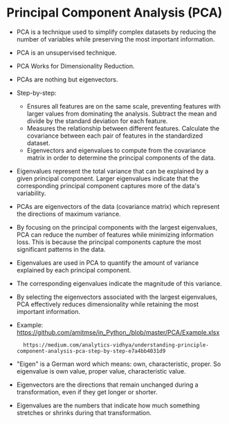 # Principal Component Analysis (PCA)

- PCA is a technique used to simplify complex datasets by reducing the number of variables while preserving the most important information.
- PCA is an unsupervised technique.
- PCA Works for Dimensionality Reduction.
- PCAs are nothing but eigenvectors.
- Step-by-step:
    - Ensures all features are on the same scale, preventing features with larger values from dominating the analysis. Subtract the mean and divide by the standard deviation for each feature.
    - Measures the relationship between different features. Calculate the covariance between each pair of features in the standardized dataset.
    - Eigenvectors and eigenvalues to compute from the covariance matrix in order to determine the principal components of the data.

- Eigenvalues represent the total variance that can be explained by a given principal component. Larger eigenvalues indicate that the corresponding principal component captures more of the data's variability.
- PCAs are eigenvectors of the data (covariance matrix) which represent the directions of maximum variance.
- By focusing on the principal components with the largest eigenvalues, PCA can reduce the number of features while minimizing information loss. This is because the principal components capture the most significant patterns in the data.
- Eigenvalues are used in PCA to quantify the amount of variance explained by each principal component.
- The corresponding eigenvalues indicate the magnitude of this variance.
- By selecting the eigenvectors associated with the largest eigenvalues, PCA effectively reduces dimensionality while retaining the most important information.
- Example: https://github.com/amitmse/in_Python_/blob/master/PCA/Example.xlsx

        https://medium.com/analytics-vidhya/understanding-principle-component-analysis-pca-step-by-step-e7a4bb4031d9

- "Eigen" is a German word which means: own, characteristic, proper. So eigenvalue is own value, proper value, characteristic value.
- Eigenvectors are the directions that remain unchanged during a transformation, even if they get longer or shorter.
- Eigenvalues are the numbers that indicate how much something stretches or shrinks during that transformation.
